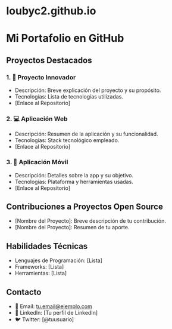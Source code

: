 # loubyc2.github.io
# Mi Portafolio en GitHub

## Proyectos Destacados

### 1. 🚀 Proyecto Innovador
- Descripción: Breve explicación del proyecto y su propósito.
- Tecnologías: Lista de tecnologías utilizadas.
- [Enlace al Repositorio]

### 2. 💻 Aplicación Web
- Descripción: Resumen de la aplicación y su funcionalidad.
- Tecnologías: Stack tecnológico empleado.
- [Enlace al Repositorio]

### 3. 📱 Aplicación Móvil
- Descripción: Detalles sobre la app y su objetivo.
- Tecnologías: Plataforma y herramientas usadas.
- [Enlace al Repositorio]

## Contribuciones a Proyectos Open Source
- [Nombre del Proyecto]: Breve descripción de tu contribución.
- [Nombre del Proyecto]: Resumen de tu aporte.

## Habilidades Técnicas
- Lenguajes de Programación: [Lista]
- Frameworks: [Lista]
- Herramientas: [Lista]

## Contacto
- 📧 Email: tu.email@ejemplo.com
- 🔗 LinkedIn: [Tu perfil de LinkedIn]
- 🐦 Twitter: [@tuusuario]
